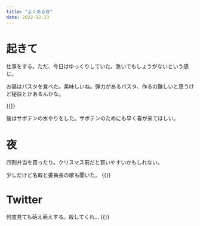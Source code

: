 ```yaml
---
title: "よくある日"
date: 2022-12-23
---
```



# 起きて
仕事をする。ただ、今日はゆっくりしていた。急いでもしょうがないという感じ。

お昼はパスタを食べた。美味しいね。弾力があるパスタ、作るの難しいと思うけど秘訣とかあるんかな。

{{<tweet user="dango_bot" id="1606315490099372032">}}

後はサボテンの水やりをした。サボテンのためにも早く春が来てほしい。
# 夜
四割弁当を買ったり。クリスマス前だと買いやすいかもしれない。

少しだけど名取と委員長の歌も聞いた。
{{<youtube qVv6vCqciTM>}}
# Twitter
何度見ても萌え萌えする。殺してくれ...
{{<tweet user="dango_bot" id="1606301203927027712">}}
